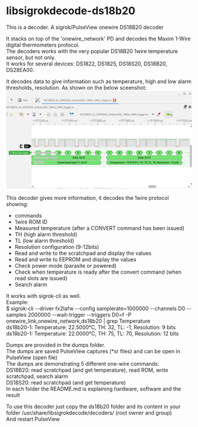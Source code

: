 # libsigrokdecode-ds18b20
This is a decoder. A sigrok/PulseView onewire DS18B20 decoder  

It stacks on top of the 'onewire_network' PD and decodes the Maxim 1-Wire digital thermometers protocol.  
The decoders works with the very popular DS18B20 1wire temperature sensor, but not only.  
It works for several devices: DS1822, DS1825, DS18S20, DS18B20, DS28EA00.   

It decodes data to give information such as temperature, high and low alarm thresholds, resolution. As shown on the below sceenshot:
 <img src="https://github.com/villeneuve/libsigrokdecode-ds18b20/blob/main/screenshots/Screenshot%202021-10-01%2014.06.33.png">
 
This decoder gives more information, it decodes the 1wire protocol showing:
- commands
- 1wire ROM ID
- Measured temperature (after a CONVERT command has been issued)
- TH (high alarm threshold)
- TL (low alarm threshold)
- Resolution configuration (9-12bits)
- Read and write to the scratchpad and display the values
- Read and write to EEPROM and display the values
- Check power mode (parasite or powered)
- Check when temperature is ready after the convert command (when read slots are issued)
- Search alarm

It works with sigrok-cli as well.   
Example:  
$ sigrok-cli --driver fx2lafw --config samplerate=1000000 --channels D0 --samples 2000000 --wait-trigger --triggers D0=f -P onewire_link,onewire_network,ds18b20 | grep Temperature  
ds18b20-1: Temperature: 22.5000°C, TH: 32, TL: -1, Resolution: 9 bits  
ds18b20-1: Temperature: 22.0000°C, TH: 75, TL: 70, Resolution: 12 bits  

Dumps are provided in the dumps folder.  
The dumps are saved PulseView captures (*sr files) and can be open in PulseView (open file)  
The dumps are demonstrating 5 different one-wire commands:  
DS18B20: read scratchpad (and get temperature), read ROM, write scratchpad, search alarm  
DS18S20: read scratchpad (and get temperature)  
In each folder the README.md is explaining hardware, software and the result  

To use this decoder just copy the ds18b20 folder and its content in your folder /usr/share/libsigrokdecode/decoders/ (root owner and group)  
And restart PulseView  
